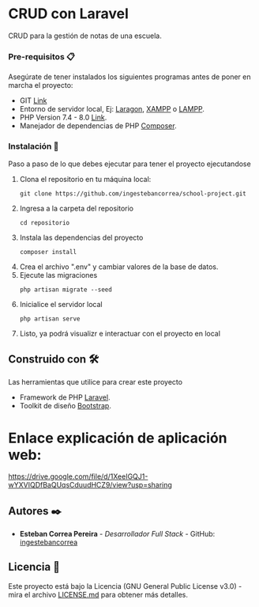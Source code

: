 # CRUD con Laravel
CRUD para la gestión de notas de una escuela.

### Pre-requisitos 📋
Asegúrate de tener instalados los siguientes programas antes de poner en marcha el proyecto:
* GIT [Link](https://git-scm.com/downloads)
* Entorno de servidor local, Ej: [Laragon](https://laragon.org/download/), [XAMPP](https://www.apachefriends.org/es/index.html) o [LAMPP](https://bitnami.com/stack/lamp/installer).
* PHP Version 7.4 - 8.0 [Link](https://www.php.net/downloads.php).
* Manejador de dependencias de PHP [Composer](https://getcomposer.org/download/).

### Instalación 🔧
Paso a paso de lo que debes ejecutar para tener el proyecto ejecutandose
 1. Clona el repositorio en tu máquina local:
    ```
    git clone https://github.com/ingestebancorrea/school-project.git
    ```
 2. Ingresa a la carpeta del repositorio
    ```
    cd repositorio
    ```
 3. Instala las dependencias del proyecto
    ```
    composer install
    ```
 4. Crea el archivo ".env" y cambiar valores de la base de datos.
 5. Ejecute las migraciones
    ```
    php artisan migrate --seed
    ```
 6. Inicialice el servidor local
    ```
    php artisan serve
    ```
 7. Listo, ya podrá visualizr e interactuar con el proyecto en local

## Construido con 🛠️

Las herramientas que utilice para crear este proyecto
* Framework de PHP [Laravel](https://laravel.com/docs/8.x).
* Toolkit de diseño [Bootstrap](https://getbootstrap.com/docs/5.0/getting-started/introduction/).

# Enlace explicación de aplicación web:
https://drive.google.com/file/d/1XeeIGQJ1-wYXVIQDfBaQUqsCduudHCZ9/view?usp=sharing

## Autores ✒️

* **Esteban Correa Pereira** - *Desarrollador Full Stack* -  GitHub: [ingestebancorrea](https://github.com/ingestebancorrea)

## Licencia 📄

Este proyecto está bajo la Licencia (GNU General Public License v3.0) - mira el archivo [LICENSE.md](https://github.com/susananzth/3-laravel-crud/blob/main/LICENSE) para obtener más detalles.